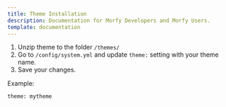 ```yaml
---
title: Theme Installation
description: Documentation for Morfy Developers and Morfy Users.
template: documentation
---
```


1. Unzip theme to the folder `/themes/`
2. Go to `/config/system.yml` and update `theme:` setting with your theme name.
3. Save your changes.

Example:
```
theme: mytheme
```
